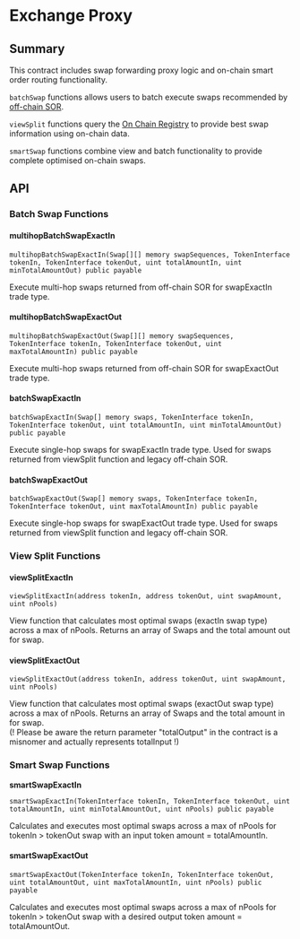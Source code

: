 # Exchange Proxy

## Summary

This contract includes swap forwarding proxy logic and on-chain smart order routing functionality.

`batchSwap` functions allows users to batch execute swaps recommended by [off-chain SOR](sor/development.md).

`viewSplit` functions query the [On Chain Registry](on-chain-registry.md) to provide best swap information using on-chain data.

`smartSwap` functions combine view and batch functionality to provide complete optimised on-chain swaps.

## API

### **Batch Swap Functions**

#### **multihopBatchSwapExactIn**

`multihopBatchSwapExactIn(Swap[][] memory swapSequences, TokenInterface tokenIn, TokenInterface tokenOut, uint totalAmountIn, uint minTotalAmountOut) public payable`

Execute multi-hop swaps returned from off-chain SOR for swapExactIn trade type.

#### multihopBatchSwapExactOut

`multihopBatchSwapExactOut(Swap[][] memory swapSequences, TokenInterface tokenIn, TokenInterface tokenOut, uint maxTotalAmountIn) public payable`

Execute multi-hop swaps returned from off-chain SOR for swapExactOut trade type.

#### batchSwapExactIn

`batchSwapExactIn(Swap[] memory swaps, TokenInterface tokenIn, TokenInterface tokenOut, uint totalAmountIn, uint minTotalAmountOut) public payable`

Execute single-hop swaps for swapExactIn trade type. Used for swaps returned from viewSplit function and legacy off-chain SOR.

#### batchSwapExactOut

`batchSwapExactOut(Swap[] memory swaps, TokenInterface tokenIn, TokenInterface tokenOut, uint maxTotalAmountIn) public payable`

Execute single-hop swaps for swapExactOut trade type. Used for swaps returned from viewSplit function and legacy off-chain SOR.

### **View Split Functions**

#### viewSplitExactIn

`viewSplitExactIn(address tokenIn, address tokenOut, uint swapAmount, uint nPools)`

View function that calculates most optimal swaps \(exactIn swap type\) across a max of nPools. Returns an array of Swaps and the total amount out for swap.

#### viewSplitExactOut

`viewSplitExactOut(address tokenIn, address tokenOut, uint swapAmount, uint nPools)`

View function that calculates most optimal swaps \(exactOut swap type\) across a max of nPools. Returns an array of Swaps and the total amount in for swap.  
\(! Please be aware the return parameter "totalOutput" in the contract is a misnomer and actually represents totalInput !\)

### **Smart Swap Functions**

**smartSwapExactIn**

`smartSwapExactIn(TokenInterface tokenIn, TokenInterface tokenOut, uint totalAmountIn, uint minTotalAmountOut, uint nPools) public payable`

Calculates and executes most optimal swaps across a max of nPools for tokenIn &gt; tokenOut swap with an input token amount = totalAmountIn.

#### smartSwapExactOut

`smartSwapExactOut(TokenInterface tokenIn, TokenInterface tokenOut, uint totalAmountOut, uint maxTotalAmountIn, uint nPools) public payable`

Calculates and executes most optimal swaps across a max of nPools for tokenIn &gt; tokenOut swap with a desired output token amount = totalAmountOut.

